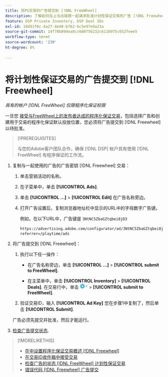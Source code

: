 ```yaml
---
title: 将PG交易的广告提交到 [!DNL FreeWheel]
description: 了解如何在上与出版商一起请求批准计划性保证交易的广告 [!DNL Freewheel].
feature: DSP Private Inventory, DSP Deal IDs
exl-id: 18d91f0c-4a27-4e40-b762-6c5e97e9a21a
source-git-commit: 14f78b89dea8cc680756232c6116975c652feee5
workflow-type: tm+mt
source-wordcount: '239'
ht-degree: 0%

---
```


# 将计划性保证交易的广告提交到 [!DNL Freewheel]

*具有的帐户 [!DNL FreeWheel] 仅限程序化保证权限*

一旦您 [接受与FreeWheel上的发布者达成的程序化保证交易](#programmatic-guaranteed-set-up.md#pg-setup-deal-id-inbox)，包括选择广告和创建用于交易的程序化保证默认投放位置，您必须将广告提交到 [!DNL Freewheel] 以待批准。

>[!PREREQUISITES]
>
>与您的Adobe客户团队合作，确保 [!DNL DSP] 帐户具有使用 [!DNL FreeWheel] 有程序保证的工作流。

1. 复制与一起使用的广告的广告密钥 [!DNL Freewheel] 交易：

   1. 单击营销活动的名称。

   1. 在子菜单中，单击 **[!UICONTROL Ads]**.

   1. 单击  **[!UICONTROL ...]** > **[!UICONTROL Edit]** 在广告名称旁边。

   1. 打开广告设置后，复制浏览器地址栏中显示的URL中的字母数字广告键。

      例如，在以下URL中，广告键是 `3NtNC5ZbaGZtqbei8jD3`

      ```
      https://advertising.adobe.com/configurator/ad/3NtNC5ZbaGZtqbei8jD3?referrer=/playtime/ads
      ```

1. 将广告提交到 [!DNL Freewheel]：

   1. 执行以下任一操作：

      * 在广告名称旁边，单击  **[!UICONTROL ...]** > **[!UICONTROL submit to FreeWheel]**.

      * 在主菜单中，单击 **[!UICONTROL Inventory]** > **[!UICONTROL Deals]**. 在交易行中，单击 ![“选项”菜单](/help/dsp/assets/options-menu.png) > **[!UICONTROL submit to FreeWheel]**.
   1. 验证交易ID，输入 **[!UICONTROL Ad Key]** 您在步骤1中复制了，然后单击 **[!UICONTROL Submit]**.

   广告必须先提交并批准，然后才能运行。

1. [检查广告提交状态](freewheel-check-status.md).

>[!MORELIKETHIS]
>
>* [在中设置程序化保证交易概述 [!DNL Freewheel]](freewheel-overview.md)
>* [在交易ID收件箱中接受交易](deal-id-inbox-accept.md)
>* [检查广告的状态 [!DNL FreeWheel] 计划性保证交易](freewheel-check-status.md)
>* [错误代码 [!DNL Freewheel] 广告提交](freewheel-error-codes.md)

